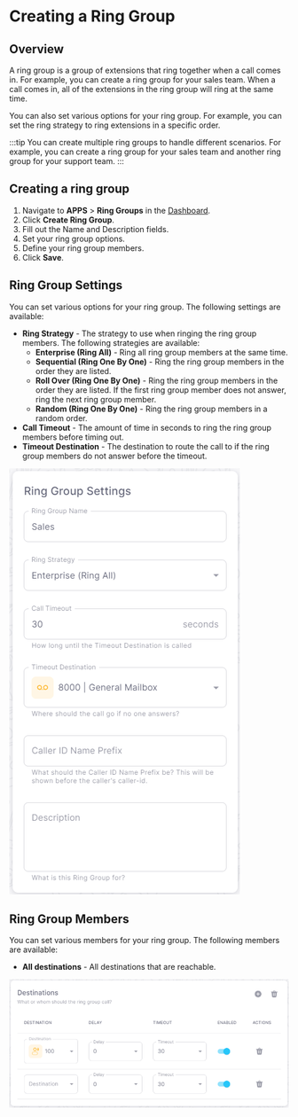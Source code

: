 # Creating a Ring Group

## Overview

A ring group is a group of extensions that ring together when a call comes in. For example, you can create a ring group for your sales team. When a call comes in, all of the extensions in the ring group will ring at the same time.

You can also set various options for your ring group. For example, you can set the ring strategy to ring extensions in a specific order.

:::tip
You can create multiple ring groups to handle different scenarios. For example, you can create a ring group for your sales team and another ring group for your support team.
:::

## Creating a ring group

1. Navigate to **APPS** > **Ring Groups** in the [Dashboard](https://app.sipharmony.com).
2. Click **Create Ring Group**.
3. Fill out the Name and Description fields.
4. Set your ring group options.
5. Define your ring group members.
6. Click **Save**.

## Ring Group Settings

You can set various options for your ring group. The following settings are available:

- **Ring Strategy** - The strategy to use when ringing the ring group members. The following strategies are available:
  - **Enterprise (Ring All)** - Ring all ring group members at the same time.
  - **Sequential (Ring One By One)** - Ring the ring group members in the order they are listed.
  - **Roll Over (Ring One By One)** - Ring the ring group members in the order they are listed. If the first ring group member does not answer, ring the next ring group member.
  - **Random (Ring One By One)** - Ring the ring group members in a random order.
- **Call Timeout** - The amount of time in seconds to ring the ring group members before timing out.
- **Timeout Destination** - The destination to route the call to if the ring group members do not answer before the timeout.

![Ring Group Settings](./imgs/ringGroupSettings.png)

## Ring Group Members

You can set various members for your ring group. The following members are available:

- **All destinations** - All destinations that are reachable.

![Ring Group Members](./imgs/ringGroupMembers.png)
